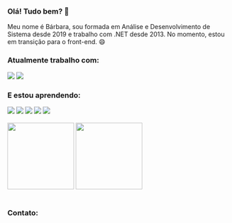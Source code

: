 ### Olá! Tudo bem? 👋

Meu nome é Bárbara, sou formada em Análise e Desenvolvimento de Sistema desde 2019 e trabalho com .NET desde 2013. No momento, estou em transição para o front-end. 😄

<h3>Atualmente trabalho com:</h3>
<div>
  <img src="https://img.shields.io/badge/C%23-239120?style=for-the-badge&logo=c-sharp&logoColor=white">
  <img src="https://img.shields.io/badge/.NET-5C2D91?style=for-the-badge&logo=.net&logoColor=white">
</div>

<h3>E estou aprendendo:</h3>
<div>
  <img src="https://img.shields.io/badge/HTML5-E34F26?style=for-the-badge&logo=html5&logoColor=white">
  <img src="https://img.shields.io/badge/CSS3-1572B6?style=for-the-badge&logo=css3&logoColor=white">
  <img src="https://img.shields.io/badge/JavaScript-F7DF1E?style=for-the-badge&logo=javascript&logoColor=black">
  <img src="https://img.shields.io/badge/Sass-CC6699?style=for-the-badge&logo=sass&logoColor=white">
  <img src="https://img.shields.io/badge/Vue.js-35495E?style=for-the-badge&logo=vue.js&logoColor=4FC08D">
  <!--<img src="https://img.shields.io/badge/React-20232A?style=for-the-badge&logo=react&logoColor=61DAFB">-->
</div>
<br>
<div>
  <!--<img height="180em" src="https://github-readme-stats.vercel.app/api?username=barbarapxto&show_icons=true&theme=radical" />-->
  <img height="150em" src="https://github-readme-stats.vercel.app/api/top-langs/?username=barbarapxto&layout=compact&theme=outrun" />
  <img height="150em" src="https://github-readme-stats.vercel.app/api?username=barbarapxto&theme=outrun&show_icons=true" />
 </div>
<br>
<div>
  <h3>Contato:</h3>
  <a href="https://www.linkedin.com/in/barbarapeixoto/" target="_blank"><img src="https://img.shields.io/badge/LinkedIn-0077B5?style=for-the-badge&logo=linkedin&logoColor=white/></a>
</div>
